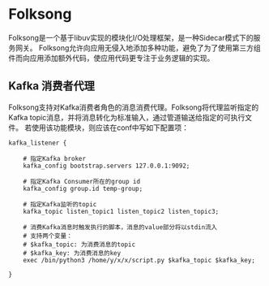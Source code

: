 # Folksong

Folksong是一个基于libuv实现的模块化I/O处理框架，是一种Sidecar模式下的服务网关。
Folksong允许向应用无侵入地添加多种功能，避免了为了使用第三方组件而向应用添加额外代码，使应用代码更专注于业务逻辑的实现。

## Kafka 消费者代理

Folksong支持对Kafka消费者角色的消息消费代理。Folksong将代理监听指定的Kafka topic消息，并将消息转化为标准输入，通过管道输送给指定的可执行文件。
若使用该功能模块，则应该在conf中写如下配置项：

```
kafka_listener {

    # 指定Kafka broker
    kafka_config bootstrap.servers 127.0.0.1:9092;

    # 指定Kafka Consumer所在的group id
    kafka_config group.id temp-group;

    # 指定Kafka监听的topic
    kafka_topic listen_topic1 listen_topic2 listen_topic3;

    # 消费Kafka消息时触发执行的脚本，消息的value部分将以stdin流入
    # 支持两个变量：
    # $kafka_topic: 为消费消息的topic
    # $kafka_key: 为消费消息的key
    exec /bin/python3 /home/y/x/x/script.py $kafka_topic $kafka_key;

}
```
